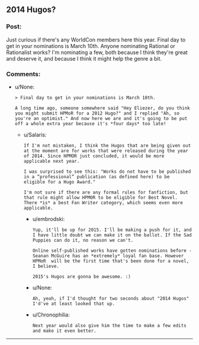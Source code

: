 ## 2014 Hugos?

### Post:

Just curious if there's any WorldCon members here this year. Final day to get in your nominations is March 10th. Anyone nominating Rational or Rationalist works? I'm nominating a few, both because I think they're great and deserve it, and because I think it might help the genre a bit.

### Comments:

- u/None:
  ```
  > Final day to get in your nominations is March 10th.

  A long time ago, someone somewhere said "Hey Eliezer, do you think you might submit HPMoR for a 2012 Hugo?" and I replied "Ah, so you're an optimist." And now here we are and it's going to be put off a whole extra year because it's *four days* too late!
  ```

  - u/Salaris:
    ```
    If I'm not mistaken, I think the Hugos that are being given out at the moment are for works that were released during the year of 2014. Since HPMOR just concluded, it would be more applicable next year.

    I was surprised to see this: "Works do not have to be published in a “professional” publication (as defined here) to be eligible for a Hugo Award."

    I'm not sure if there are any formal rules for fanfiction, but that rule might allow HPMOR to be eligible for Best Novel. There *is* a best Fan Writer category, which seems even more applicable.
    ```

    - u/embrodski:
      ```
      Yup, it'll be up for 2015. I'll be making a push for it, and I have little doubt we can make it on the ballot. If the Sad Puppies can do it, no reason we can't.

      Online self-published works have gotten nominations before - Seanan McGuire has an *extremely* loyal fan base. However HPMoR  will be the first time that's been done for a novel, I believe.

      2015's Hugos are gonna be awesome. :)
      ```

    - u/None:
      ```
      Ah, yeah, if I'd thought for two seconds about "2014 Hugos" I'd've at least looked that up.
      ```

    - u/Chronophilia:
      ```
      Next year would also give him the time to make a few edits and make it even better.
      ```

---

